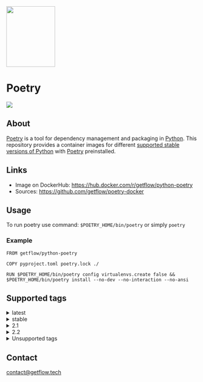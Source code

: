 <img src="https://python-poetry.org/images/logo-origami.svg"  width="128" height="160">

# Poetry

[![](https://badgen.net/docker/pulls/getflow/python-poetry)](https://hub.docker.com/r/getflow/python-poetry)

## About

[Poetry](https://python-poetry.org) is a tool for dependency management and packaging in [Python](https://www.python.org). This repository provides a container images for different [supported stable versions of Python](https://devguide.python.org/versions/) with [Poetry](https://python-poetry.org) preinstalled.

## Links

- Image on DockerHub: https://hub.docker.com/r/getflow/python-poetry
- Sources: https://github.com/getflow/poetry-docker

## Usage

To run poetry use command: `$POETRY_HOME/bin/poetry` or simply `poetry`

### Example

```
FROM getflow/python-poetry

COPY pyproject.toml poetry.lock ./

RUN $POETRY_HOME/bin/poetry config virtualenvs.create false && $POETRY_HOME/bin/poetry install --no-dev --no-interaction --no-ansi
```

## Supported tags

<details>
<summary>latest</summary>

  - 2.2-python3.13, stable-python3.13, latest
  
</details>
<details>
<summary>stable</summary>

  - stable-python3.10, stable-python3.10-slim, stable-python3.10-alpine
  - stable-python3.11, stable-python3.11-slim, stable-python3.11-alpine
  - stable-python3.12, stable-python3.12-slim, stable-python3.12-alpine
  - stable-python3.13, stable-python3.13-slim, stable-python3.13-alpine
  - stable-python3.14-rc, stable-python3.14-rc-slim, stable-python3.14-rc-alpine
  
</details>

<details>
<summary>2.1</summary>

  - 2.1-python3.10, 2.1-python3.10-slim, 2.1-python3.10-alpine
  - 2.1-python3.11, 2.1-python3.11-slim, 2.1-python3.11-alpine
  - 2.1-python3.12, 2.1-python3.12-slim, 2.1-python3.12-alpine
  - 2.1-python3.13, 2.1-python3.13-slim, 2.1-python3.13-alpine
  - 2.1-python3.14-rc, 2.1-python3.14-rc-slim, 2.1-python3.14-rc-alpine
  
</details>

<details>
<summary>2.2</summary>

  - 2.2-python3.10, 2.2-python3.10-slim, 2.2-python3.10-alpine
  - 2.2-python3.11, 2.2-python3.11-slim, 2.2-python3.11-alpine
  - 2.2-python3.12, 2.2-python3.12-slim, 2.2-python3.12-alpine
  - 2.2-python3.13, 2.2-python3.13-slim, 2.2-python3.13-alpine
  - 2.2-python3.14-rc, 2.2-python3.14-rc-slim, 2.2-python3.14-rc-alpine
  
</details>

<details>
<summary>Unsupported tags</summary>

  - *.*-python3.9, *.*-python3.9-slim, *.*-python3.9-alpine
  - 1.2-*
  - 1.3-*
  - 1.4-*
  - 1.5-python3.10, 1.5-python3.10-slim, 1.5-python3.10-alpine
  - 1.5-python3.11, 1.5-python3.11-slim, 1.5-python3.11-alpine
  - 1.5-python3.12, 1.5-python3.12-slim, 1.5-python3.12-alpine
  - 1.6-python3.10, 1.6-python3.10-slim, 1.6-python3.10-alpine
  - 1.6-python3.11, 1.6-python3.11-slim, 1.6-python3.11-alpine
  - 1.6-python3.12, 1.6-python3.12-slim, 1.6-python3.12-alpine
  - 1.7-python3.10, 1.7-python3.10-slim, 1.7-python3.10-alpine
  - 1.7-python3.11, 1.7-python3.11-slim, 1.7-python3.11-alpine
  - 1.7-python3.12, 1.7-python3.12-slim, 1.7-python3.12-alpine
  - 1.7-python3.13, 1.7-python3.13-slim, 1.7-python3.13-alpine
  - 1.8-python3.10, 1.8-python3.10-slim, 1.8-python3.10-alpine
  - 1.8-python3.11, 1.8-python3.11-slim, 1.8-python3.11-alpine
  - 1.8-python3.12, 1.8-python3.12-slim, 1.8-python3.12-alpine
  - 1.8-python3.13, 1.8-python3.13-slim, 1.8-python3.13-alpine
  - 2.0-python3.10, 2.0-python3.10-slim, 2.0-python3.10-alpine
  - 2.0-python3.11, 2.0-python3.11-slim, 2.0-python3.11-alpine
  - 2.0-python3.12, 2.0-python3.12-slim, 2.0-python3.12-alpine
  - 2.0-python3.13, 2.0-python3.13-slim, 2.0-python3.13-alpine
  
</details>


## Contact

contact@getflow.tech

